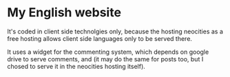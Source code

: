 # My English website

It's coded in client side technolgies only, because the hosting neocities as a free hosting allows client side languages only to be served there.

It uses a widget for the commenting system, which depends on google drive to serve comments, and (it may do the same for posts too, but I chosed to serve it in the neocities hosting itself).